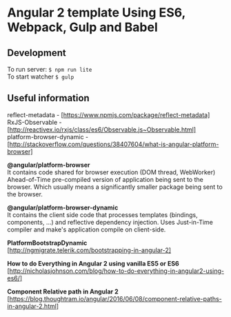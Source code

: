 # Angular 2 template Using ES6, Webpack, Gulp and Babel

## Development
To run server: `$ npm run lite`  
To start watcher `$ gulp`  
  

## Useful information
reflect-metadata - [https://www.npmjs.com/package/reflect-metadata]  
RxJS-Observable -  [http://reactivex.io/rxjs/class/es6/Observable.js~Observable.html]  
platform-browser-dynamic - [http://stackoverflow.com/questions/38407604/what-is-angular-platform-browser]  

**@angular/platform-browser**  
It contains code shared for browser execution (DOM thread, WebWorker)
Ahead-of-Time pre-compiled version of application being sent to the browser. Which usually means a significantly smaller package being sent to the browser.

**@angular/platform-browser-dynamic**  
It contains the client side code that processes templates (bindings, components, ...) and reflective dependency injection.
Uses Just-in-Time compiler and make's application compile on client-side.

**PlatformBootstrapDynamic**  
[http://ngmigrate.telerik.com/bootstrapping-in-angular-2]

**How to do Everything in Angular 2 using vanilla ES5 or ES6**  
[http://nicholasjohnson.com/blog/how-to-do-everything-in-angular2-using-es6/]

**Component Relative path in Angular 2**
[https://blog.thoughtram.io/angular/2016/06/08/component-relative-paths-in-angular-2.html]



